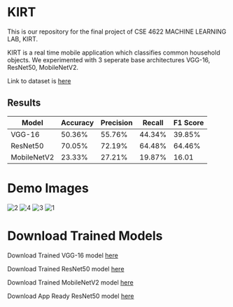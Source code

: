 # KIRT

This is our repository for the final project of CSE 4622 MACHINE LEARNING LAB, KIRT.

KIRT is a real time mobile application which classifies common household objects. We experimented with 3 seperate base architectures VGG-16, ResNet50, MobileNetV2.

Link to dataset is [here](https://www.kaggle.com/datasets/wangziang/waste-pictures) 

## Results

| Model  | Accuracy | Precision | Recall | F1 Score |
| ------------- | ------------- | ------------- | ------------- | ------------- | 
| VGG-16  | 50.36%  | 55.76% | 44.34% | 39.85% |
| ResNet50  | 70.05%  | 72.19% | 64.48% | 64.46% |
| MobileNetV2  | 23.33%  | 27.21% | 19.87% | 16.01 |


# Demo Images

![2](https://user-images.githubusercontent.com/75680423/169159017-f7ff5085-7dd3-4d46-b312-10d466c7adb8.jpg)
![4](https://user-images.githubusercontent.com/75680423/169159026-34572179-4bb9-4d8d-8f28-1961e19fd635.jpg)
![3](https://user-images.githubusercontent.com/75680423/169159047-0e4cdf2b-b728-46d2-a881-891bf1bbd842.jpg)
![1](https://user-images.githubusercontent.com/75680423/169159134-ae253feb-5074-4826-ba4a-3c766d6e2c05.jpg)

# Download Trained Models

Download Trained VGG-16 model [here](https://drive.google.com/file/d/1_EeaOy9Pd-GavvU_iQnbrhzrxQBPeh3a/view?usp=sharing)

Download Trained ResNet50 model [here](https://drive.google.com/file/d/1mS0n5FKa9ixpBThQLou9tgNBSHKujiZc/view?usp=sharing)

Download Trained MobileNetV2 model [here](https://drive.google.com/file/d/1z4HXgRFB5hVnjORKUdHf-NDQPIiO_GJ4/view?usp=sharing)

Download App Ready ResNet50 model [here](https://drive.google.com/file/d/1JylorohSYB-FBSoyHSr2qpbzQ5QqEG_n/view?usp=sharing)
